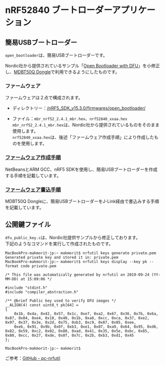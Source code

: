 # nRF52840 ブートローダーアプリケーション

## 簡易USBブートローダー

`open_bootloader`は、簡易USBブートローダーです。

Nordic社から提供されているサンプル「[Open Bootloader with DFU](https://infocenter.nordicsemi.com/topic/com.nordic.infocenter.sdk5.v15.2.0/ble_sdk_app_open_bootloader.html)」を小修正し、[MDBT50Q Dongle](../../../FIDO2Device/MDBT50Q_Dongle/README.md)で利用できるようにしたものです。

### ファームウェア

ファームウェアは２点で構成されます。

- ディレクトリー：[/nRF5_SDK_v15.3.0/firmwares/open_bootloader/](../../../nRF5_SDK_v15.3.0/firmwares/open_bootloader/)

- ファイル：`mbr_nrf52_2.4.1_mbr.hex`、`nrf52840_xxaa.hex`<br>
`mbr_nrf52_2.4.1_mbr.hex`は、Nordic社から提供されているものをそのまま使用します。<br>
`nrf52840_xxaa.hex`は、後述「ファームウェア作成手順」により作成したものを使用します。


### [ファームウェア作成手順](NETBEANSPROJ.md)

NetBeansとARM GCC、nRF5 SDKを使用し、簡易USBブートローダーを作成する手順を記載しています。

### [ファームウェア書込手順](JLINKSWDPROG.md)

MDBT50Q Dongleに、簡易USBブートローダーをJ-Link経由で書込みする手順を記載しています。

## 公開鍵ファイル

`dfu_public_key.c`は、Nordic社提供サンプルから修正しております。<br>
下記のようなコマンドを実行して作成されたものです。

```
MacBookPro-makmorit-jp:~ makmorit$ nrfutil keys generate private.pem
Generated private key and stored it in: private.pem
MacBookPro-makmorit-jp:~ makmorit$ nrfutil keys display --key pk --format code private.pem

/* This file was automatically generated by nrfutil on 2019-09-24 (YY-MM-DD) at 15:09:06 */

#include "stdint.h"
#include "compiler_abstraction.h"

/** @brief Public key used to verify DFU images */
__ALIGN(4) const uint8_t pk[64] =
{
    0x1b, 0x4a, 0x42, 0x57, 0x1c, 0xe7, 0xa2, 0x67, 0x36, 0x7b, 0x6a, 0x87, 0x84, 0xe4, 0x10, 0x40, 0x1b, 0xa8, 0xcc, 0xca, 0x37, 0xe2, 0x97, 0x37, 0x3e, 0x2d, 0x75, 0xb3, 0xc9, 0x87, 0x05, 0xee,
    0xeb, 0x91, 0x9b, 0x0f, 0xb3, 0xe1, 0x07, 0xa9, 0x64, 0x95, 0xd6, 0x82, 0x59, 0xc2, 0x02, 0x80, 0xad, 0x41, 0x35, 0x5e, 0xbc, 0x85, 0x80, 0xcc, 0x27, 0xde, 0x8f, 0x7c, 0x2b, 0xb3, 0xd1, 0x45
};

MacBookPro-makmorit-jp:~ makmorit$
```

ご参考：[GitHub - pc-nrfutil](https://github.com/NordicSemiconductor/pc-nrfutil/blob/master/README.md)
